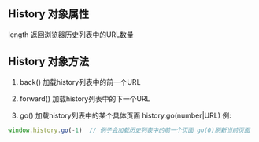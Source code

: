 ## History 对象属性

length 返回浏览器历史列表中的URL数量

## History 对象方法

1. back()    加载history列表中的前一个URL

2. forward() 加载history列表中的下一个URL

3. go()      加载history列表中的某个具体页面 history.go(number|URL) 例:

``` js
window.history.go(-1)  // 例子会加载历史列表中的前一个页面 go(0)刷新当前页面
```
